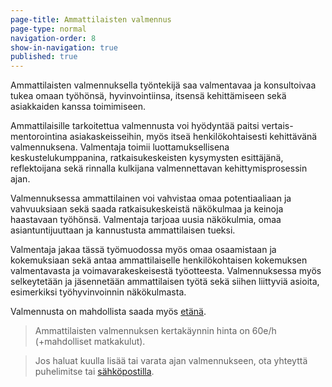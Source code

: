 ```yaml
---
page-title: Ammattilaisten valmennus
page-type: normal
navigation-order: 8
show-in-navigation: true
published: true
---
```

Ammattilaisten valmennuksella työntekijä saa valmentavaa ja konsultoivaa tukea omaan työhönsä, hyvinvointiinsa, itsensä kehittämiseen sekä asiakkaiden kanssa toimimiseen. 

Ammattilaisille tarkoitettua valmennusta voi hyödyntää paitsi vertais-mentorointina asiakaskeisseihin, myös itseä henkilökohtaisesti kehittävänä valmennuksena. Valmentaja toimii luottamuksellisena keskustelukumppanina, ratkaisukeskeisten kysymysten esittäjänä, reflektoijana sekä rinnalla kulkijana valmennettavan kehittymisprosessin ajan.

Valmennuksessa ammattilainen voi vahvistaa omaa potentiaaliaan ja vahvuuksiaan sekä saada ratkaisukeskeistä näkökulmaa ja keinoja haastavaan työhönsä. Valmentaja tarjoaa uusia näkökulmia, omaa asiantuntijuuttaan ja kannustusta ammattilaisen tueksi.

Valmentaja jakaa tässä työmuodossa myös omaa osaamistaan ja kokemuksiaan sekä antaa ammattilaiselle henkilökohtaisen kokemuksen valmentavasta ja voimavarakeskeisestä työotteesta. Valmennuksessa myös selkeytetään ja jäsennetään ammattilaisen työtä sekä siihen liittyviä asioita, esimerkiksi työhyvinvoinnin näkökulmasta.

Valmennusta on mahdollista saada myös [etänä](/etavalmennus).

> Ammattilaisten valmennuksen kertakäynnin hinta on 60e/h (+mahdolliset matkakulut).

> Jos haluat kuulla lisää tai varata ajan valmennukseen, ota yhteyttä puhelimitse tai [sähköpostilla](/ota-yhteytta).
